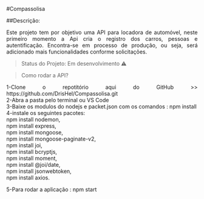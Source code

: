 #Compassolisa

##Descrição:
<p align="justify"> Este projeto tem por objetivo uma API para  locadora de automóvel, neste primeiro momento a Api cria o registro dos carros, pessoas e autentificação. Encontra-se em processo de produção, ou seja, será adicionado mais funcionalidades conforme solicitações.</p>

> Status do Projeto: Em desenvolvimento :warning:

>Como rodar a API?

<p align="justify">
1-Clone o repotitório aqui do GitHub >> https://github.com/DrisHel/Compassolisa.git <br>
2-Abra a pasta pelo terminal ou VS Code<br>
3-Baixe os modulos do nodejs e packet.json com os comandos : npm install<br>
4-instale os seguintes pacotes:<br>
        npm install nodemon,<br>
        npm install express,<br>
        npm install mongoose,<br>
        npm install mongoose-paginate-v2,<br>
        npm install joi,<br>
        npm install bcryptjs,<br>
        npm install moment,<br>
        npm install @joi/date,<br>
        npm install jsonwebtoken,<br>
        npm install axios.<br>

5-Para rodar a aplicação : npm start</p>